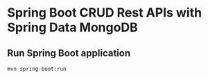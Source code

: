# Spring Boot CRUD Rest APIs with Spring Data MongoDB

## Run Spring Boot application
```
mvn spring-boot:run
```
